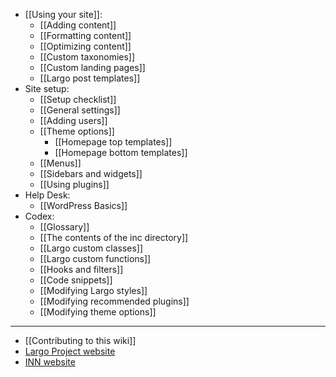 - [[Using your site]]:
	- [[Adding content]]
	- [[Formatting content]]
	- [[Optimizing content]]
	- [[Custom taxonomies]]
	- [[Custom landing pages]]
	- [[Largo post templates]]
- Site setup:
	- [[Setup checklist]]
	- [[General settings]]
	- [[Adding users]]
	- [[Theme options]]
		- [[Homepage top templates]]
		- [[Homepage bottom templates]]
	- [[Menus]]
	- [[Sidebars and widgets]]
	- [[Using plugins]]
- Help Desk:
	- [[WordPress Basics]]
- Codex:
	- [[Glossary]]
	- [[The contents of the inc directory]]
	- [[Largo custom classes]]
	- [[Largo custom functions]]
	- [[Hooks and filters]]
	- [[Code snippets]]
	- [[Modifying Largo styles]]
	- [[Modifying recommended plugins]]
	- [[Modifying theme options]]

-----------

- [[Contributing to this wiki]]
- [Largo Project website](http://largoproject.org/)
- [INN website](http://investigativenewsnetwork.org)

